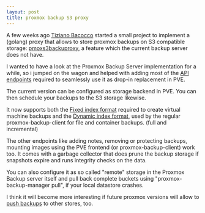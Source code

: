 ```yaml
---
layout: post
title: proxmox backup S3 proxy
---
```


A few weeks ago [Tiziano Bacocco](https://github.com/tizbac) started a small
project to implement a (golang) proxy that allows to store proxmox backups on
S3 compatible storage:
[pmoxs3backuproxy](https://github.com/tizbac/pmoxs3backuproxy), a feature which
the current backup server does not have.

I wanted to have a look at the Proxmox Backup Server implementation for a
while, so i jumped on the wagon and helped with adding most of the [API
endpoints](https://pbs.proxmox.com/docs/api-viewer/index.html) required to
seamlessly use it as drop-in replacement in PVE.

The current version can be configured as storage backend in PVE. You can then
schedule your backups to the S3 storage likewise.

It now supports both the [Fixed index
format](https://pbs.proxmox.com/docs/file-formats.html#fixed-index-format-fidx)
required to create virtual machine backups and the [Dynamic index format](https://pbs.proxmox.com/docs/file-formats.html#dynamic-index-format-didx),
used by the regular proxmox-backup-client for file and container backups. (full
and incremental)

The other endpoints like adding notes, removing or protecting backups, mounting
images using the PVE frontend (or proxmox-backup-client) work too. It comes
with a garbage collector that does prune the backup storage if snapshots expire
and runs integrity checks on the data.

You can also configure it as so called "remote" storage in the Proxmox Backup
server itself and pull back complete buckets using "proxmox-backup-manager
pull", if your local datastore crashes.

I think it will become more interesting if future proxmox versions will
allow to [push backups](https://bugzilla.proxmox.com/show_bug.cgi?id=3044) to other
stores, too.
